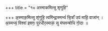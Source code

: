 +++
title = "१० अस्माकमित्सु शृणुहि"

+++
अ॒स्माक॒मित्सु शृ॑णुहि॒ त्वमि॑न्द्रा॒स्मभ्यं॑ चि॒त्राँ उप॑ माहि॒ वाजा॑न् ।  
अ॒स्मभ्यं॒ विश्वा॑ इषणः॒ पुरं॑धीर॒स्माकं॒ सु म॑घवन्बोधि गो॒दाः ॥